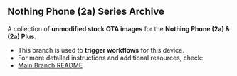 ## Nothing Phone (2a) Series Archive

A collection of **unmodified stock OTA images** for the **Nothing Phone (2a) & (2a) Plus**.

- This branch is used to **trigger workflows** for this device.
- For more detailed instructions and additional resources, check:
- [Main Branch README](https://github.com/spike0en/nothing_archive/tree/main)
